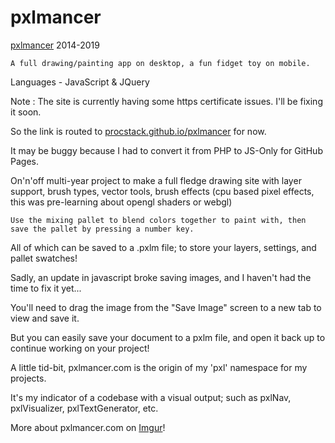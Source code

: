 # pxlmancer

[pxlmancer](https://procstack.github.io/pxlmancer/index.htm) 2014-2019

    A full drawing/painting app on desktop, a fun fidget toy on mobile.
    
Languages - JavaScript & JQuery

Note : The site is currently having some https certificate issues.  I'll be fixing it soon.
    
   So the link is routed to [procstack.github.io/pxlmancer](https://procstack.github.io/pxlmancer/index.htm) for now.
    
   It may be buggy because I had to convert it from PHP to JS-Only for GitHub Pages.

 On'n'off multi-year project to make a full fledge drawing site with layer support, brush types, vector tools, brush effects (cpu based pixel effects, this was pre-learning about opengl shaders or webgl)

    Use the mixing pallet to blend colors together to paint with, then save the pallet by pressing a number key.
      
All of which can be saved to a .pxlm file; to store your layers, settings, and pallet swatches!

   Sadly, an update in javascript broke saving images, and I haven't had the time to fix it yet...
    
You'll need to drag the image from the "Save Image" screen to a new tab to view and save it.
    
But you can easily save your document to a pxlm file, and open it back up to continue working on your project!

   A little tid-bit, pxlmancer.com is the origin of my 'pxl' namespace for my projects.
    
It's my indicator of a codebase with a visual output; such as pxlNav, pxlVisualizer, pxlTextGenerator, etc.

More about pxlmancer.com on [Imgur](https://imgur.com/gallery/8lSW1)!